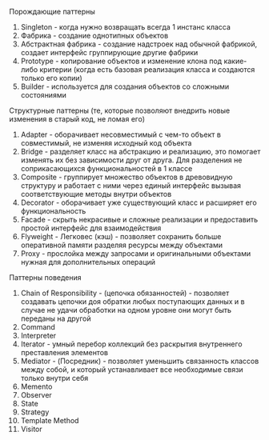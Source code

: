 Порождающие паттерны

1. Singleton - когда нужно возвращать всегда 1 инстанс класса
2. Фабрика - создание однотипных объектов
3. Абстрактная фабрика - создание надстроек над обычной фабрикой, создает интерфейс группирующие другие фабрики
4. Prototype - копирование объектов и изменение клона под какие-либо критерии (когда есть базовая реализация класса и создаются только его копии)
5. Builder - используется для создания объектов со сложными состояниями


Структурные паттерны (те, которые позволяют внедрить новые изменения в старый код, не ломая его)
1. Adapter - оборачивает несовместимый с чем-то объект в совместимый, не изменяя исходный код объекта  
2. Bridge - разделяет класс на абстракцию и реализацию, это помогает изменять их без зависимости друг от друга. Для разделения не соприкасающихся функциональностей в 1 классе
3. Composite - группирует множество объектов в древовидную структуру и работает с ними через единый интерфейс вызывая соответствующие методы внутри объектов
4. Decorator - оборачивает уже существующий класс и расширяет его функциональность
5. Facade - скрыть некрасивые и сложные реализации и предоставить простой интерфейс для взаимодействия
6. Flyweight - Легковес (кэш) - позволяет сохранить больше оперативной памяти разделяя ресурсы между объектами
7. Proxy - прослойка между запросами и оригинальными объектами нужная для дополнительных операций


Паттерны поведения
1. Chain of Responsibility - (цепочка обязанностей) - позволяет создавать цепочки доя обратки любых поступающих данных и в случае не удачи обработки на одном уровне они могут быть переданы на другой
2. Command
3. Interpreter
4. Iterator - умный перебор коллекций без раскрытия внутреннего преставления элементов  
5. Mediator - (Посредник) - позволяет уменьшить связанность классов между собой, и который устанавливает все необходимые связи только внутри себя
6. Memento
7. Observer
8. State
9. Strategy
10. Template Method
11. Visitor